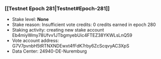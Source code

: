 ### [[Testnet Epoch 281|Testnet#Epoch-281]]
* Stake level: **None**
* Stake reason: Insufficient vote credits: 0 credits earned in epoch 280
* Staking activity: creating new stake account Eb4miyWmy78Ufvv1JTbgmyebUic4FTEZ38YKWLsLnQ59
* Vote account address: G7V7pvnbH5tRTNXNDEwxt4fFdK7rby6ZcScqvyAC3XpS
* Data Center: 24940-DE-Nuremburg